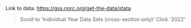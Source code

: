 Link to data: https://gss.norc.org/get-the-data/stata
> Scroll to 'Individual Year Data Sets (cross-section only)'
> Click '2022'
